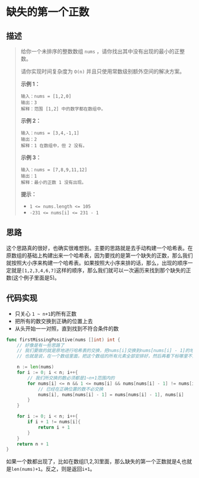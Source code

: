# 缺失的第一个正数

## 描述

> 给你一个未排序的整数数组 `nums` ，请你找出其中没有出现的最小的正整数。
>
> 请你实现时间复杂度为 `O(n)` 并且只使用常数级别额外空间的解决方案。
>
>  
>
> **示例 1：**
>
> ```
> 输入：nums = [1,2,0]
> 输出：3
> 解释：范围 [1,2] 中的数字都在数组中。
> ```
>
> **示例 2：**
>
> ```
> 输入：nums = [3,4,-1,1]
> 输出：2
> 解释：1 在数组中，但 2 没有。
> ```
>
> **示例 3：**
>
> ```
> 输入：nums = [7,8,9,11,12]
> 输出：1
> 解释：最小的正数 1 没有出现。
> ```
>
>  
>
> **提示：**
>
> - `1 <= nums.length <= 105`
> - `-231 <= nums[i] <= 231 - 1`



## 思路

这个思路真的很好，也确实很难想到。主要的思路就是去手动构建一个哈希表。在原数组的基础上构建出来一个哈希表，因为要找的是第一个缺失的正数，那么我们就按照大小序来构建一个哈希表。如果按照大小序来排的话，那么，出现的顺序一定就是`[1,2,3,4,6,7]`这样的顺序，那么我们就可以一次遍历来找到那个缺失的正数(这个例子里面是5)。



## 代码实现

- 只关心 `1 ~ n+1`的所有正数
- 把所有的数交换到正确的位置上去
- 从头开始一一对照，直到找到不符合条件的数

```go
func firstMissingPositive(nums []int) int {
    // 好像是有一些思路了
    // 我们要做的就是原地进行哈希表的交换，把nums[i]交换到nums[nums[i] - 1]的地方去
    // 也就是说，在一个数组里面，把这个数组的所有元素全部安排好，然后再看下标哪里不对应

    n := len(nums)
    for i := 0; i < n; i++{
        // 我们所交换的数必须都是1~n+1范围内的
        for nums[i] <= n && 1 <= nums[i] && nums[nums[i] - 1] != nums[i]{
            // 已经在正确位置的数不必交换
            nums[i], nums[nums[i] - 1] = nums[nums[i] - 1], nums[i]
        }
    }

    for i := 0; i < n; i++{
        if i + 1 != nums[i]{
            return i + 1
        }
    }
    return n + 1
}
```

如果一个数都出现了，比如在数组[1,2,3]里面，那么缺失的第一个正数就是4,也就是`len(nums)+1`。反之，则是返回`i+1`。